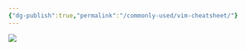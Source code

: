 ```yaml
---
{"dg-publish":true,"permalink":"/commonly-used/vim-cheatsheet/"}
---
```



![](https://i.imgur.com/8VFVknH.jpg)
